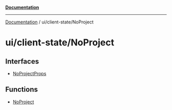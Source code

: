 [**Documentation**](../../../index.md)

***

[Documentation](../../../index.md) / ui/client-state/NoProject

# ui/client-state/NoProject

## Interfaces

- [NoProjectProps](interfaces/NoProjectProps.md)

## Functions

- [NoProject](functions/NoProject.md)
